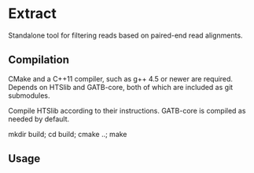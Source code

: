 # Extract

Standalone tool for filtering reads based on paired-end read alignments.

## Compilation

CMake and a C++11 compiler, such as g++ 4.5 or newer are required.
Depends on HTSlib and GATB-core, both of which are included as git submodules.

Compile HTSlib according to their instructions.
GATB-core is compiled as needed by default.

  mkdir build; cd build; cmake ..; make

## Usage
